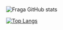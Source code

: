 ### 

![Fraga GitHub stats](https://github-readme-stats.vercel.app/api?username=amielmsyt&show_icons=true&theme=dark)

[![Top Langs](https://github-readme-stats.vercel.app/api/top-langs/?username=amielmsyt)](https://github.com/amielmsyt/github-readme-stats)
